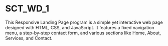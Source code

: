 # SCT_WD_1
This Responsive Landing Page program is a simple yet interactive web page designed with HTML, CSS, and JavaScript. It features a fixed navigation menu, a step-by-step contact form, and various sections like Home, About, Services, and Contact.
